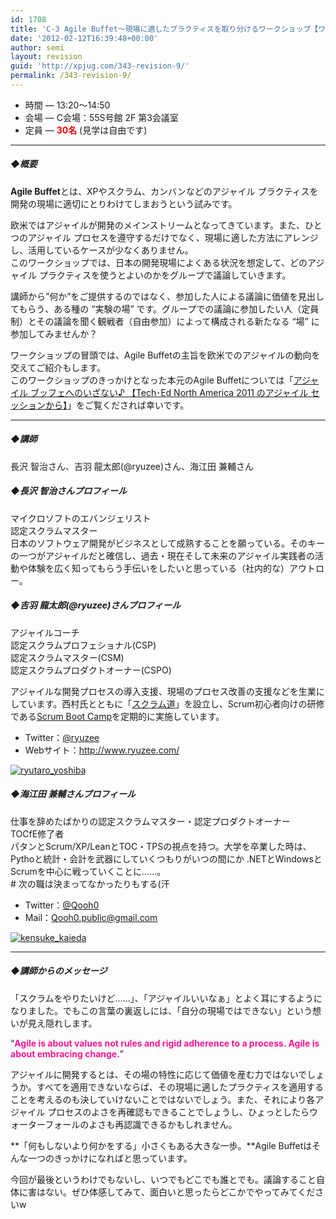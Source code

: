 ```yaml
---
id: 1708
title: 'C-3 Agile Buffet～現場に適したプラクティスを取り分けるワークショップ【ワークショップ】'
date: '2012-02-12T16:39:48+00:00'
author: semi
layout: revision
guid: 'http://xpjug.com/343-revision-9/'
permalink: /343-revision-9/
---
```


- 時間 — 13:20～14:50
- 会場 — C会場：55S号館 2F 第3会議室
- 定員 — **<font color="red">30名</font>** (見学は自由です)

---

##### ◆概要

**Agile Buffet**とは、XPやスクラム、カンバンなどのアジャイル プラクティスを開発の現場に適切にとりわけてしまおうという試みです。

欧米ではアジャイルが開発のメインストリームとなってきています。また、ひとつのアジャイル プロセスを遵守するだけでなく、現場に適した方法にアレンジし、活用しているケースが少なくありません。  
このワークショップでは、日本の開発現場によくある状況を想定して、どのアジャイル プラクティスを使うとよいのかをグループで議論していきます。

講師から”何か”をご提供するのではなく、参加した人による議論に価値を見出してもらう、ある種の “実験の場” です。グループでの議論に参加したい人（定員制）とその議論を聞く観戦者（自由参加）によって構成される新たなる “場” に参加してみませんか？

ワークショップの冒頭では、Agile Buffetの主旨を欧米でのアジャイルの動向を交えてご紹介もします。  
このワークショップのきっかけとなった本元のAgile Buffetについては「[アジャイル ブッフェへのいざない♪ 【Tech･Ed North America 2011 のアジャイル セッションから】](http://blogs.itmedia.co.jp/nagap/2011/05/teched-north-am-c22c.html)」をご覧くだされば幸いです。

---

##### ◆講師

長沢 智治さん、吉羽 龍太郎(@ryuzee)さん、海江田 兼輔さん

##### ◆長沢 智治さんプロフィール

マイクロソフトのエバンジェリスト  
認定スクラムマスター  
日本のソフトウェア開発がビジネスとして成熟することを願っている。そのキーの一つがアジャイルだと確信し、過去・現在そして未来のアジャイル実践者の活動や体験を広く知ってもらう手伝いをしたいと思っている（社内的な）アウトロー。

##### ◆吉羽 龍太郎(@ryuzee)さんプロフィール

アジャイルコーチ  
認定スクラムプロフェショナル(CSP)  
認定スクラムマスター(CSM)  
認定スクラムプロダクトオーナー(CSPO)

アジャイルな開発プロセスの導入支援、現場のプロセス改善の支援などを生業にしています。西村氏とともに「[スクラム道](http://ja-jp.facebook.com/TaoOfScrum)」を設立し、Scrum初心者向けの研修である[Scrum Boot Camp](http://www.ryuzee.com/contents/blog/4151)を定期的に実施しています。

- Twitter：[@ryuzee](http://twitter.com/#!/ryuzee)
- Webサイト：<http://www.ryuzee.com/>

[![](http://xpjug.com/wp-content/uploads/2011/08/ryutaro_yoshiba-150x147.jpg "ryutaro_yoshiba")](http://xpjug.com/wp-content/uploads/2011/08/ryutaro_yoshiba.jpg)

##### ◆海江田 兼輔さんプロフィール

仕事を辞めたばかりの認定スクラムマスター・認定プロダクトオーナー  
TOCfE修了者  
パタンとScrum/XP/LeanとTOC・TPSの視点を持つ。大学を卒業した時は、Pythoと統計・会計を武器にしていくつもりがいつの間にか .NETとWindowsとScrumを中心に戦っていくことに……。  
\# 次の職は決まってなかったりもする(汗

- Twitter：[@Qooh0](http://twitter.com/#!/Qooh0)
- Mail：Qooh0.public@gmail.com

[![](http://xpjug.com/wp-content/uploads/2011/08/kensuke_kaieda-150x150.jpg "kensuke_kaieda")](http://xpjug.com/wp-content/uploads/2011/08/kensuke_kaieda.jpg)

---

##### ◆講師からのメッセージ

「スクラムをやりたいけど……」、「アジャイルいいなぁ」とよく耳にするようになりました。でもこの言葉の裏返しには、「自分の現場ではできない」という想いが見え隠れします。

“**<font color="#FF1493">Agile is about values not rules and rigid adherence to a process. Agile is about embracing change.</font>**”

アジャイルに開発するとは、その場の特性に応じて価値を産む力ではないでしょうか。すべてを適用できないならば、その現場に適したプラクティスを適用することを考えるのも決していけないことではないでしょう。また、それにより各アジャイル プロセスのよさを再確認もできることでしょうし、ひょっとしたらウォーターフォールのよさも再認識できるかもしれません。

**「何もしないより何かをする」小さくもある大きな一歩。**Agile Buffetはそんな一つのきっかけになればと思っています。

今回が最後というわけでもないし、いつでもどこでも誰とでも。議論すること自体に害はない。ぜひ体感してみて、面白いと思ったらどこかでやってみてくださいw